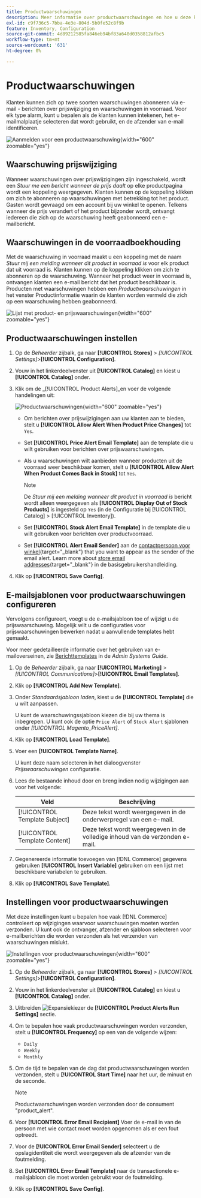 ```yaml
---
title: Productwaarschuwingen
description: Meer informatie over productwaarschuwingen en hoe u deze kunt gebruiken om klanten op de hoogte te stellen van de voorraadstatus en prijswijzigingen voor producten.
exl-id: c9f736c5-7bba-4e3e-804d-5b0fe52c8f9b
feature: Inventory, Configuration
source-git-commit: 4d89212585fa846eb94bf83a640d0358812afbc5
workflow-type: tm+mt
source-wordcount: '631'
ht-degree: 0%

---
```


# Productwaarschuwingen

Klanten kunnen zich op twee soorten waarschuwingen abonneren via e-mail - berichten over prijswijziging en waarschuwingen in voorraad. Voor elk type alarm, kunt u bepalen als de klanten kunnen intekenen, het e-mailmalplaatje selecteren dat wordt gebruikt, en de afzender van e-mail identificeren.

![Aanmelden voor een productwaarschuwing](assets/product-alert-setting.png){width="600" zoomable="yes"}

## Waarschuwing prijswijziging

Wanneer waarschuwingen over prijswijzigingen zijn ingeschakeld, wordt een _Stuur me een bericht wanneer de prijs daalt_ op elke productpagina wordt een koppeling weergegeven. Klanten kunnen op de koppeling klikken om zich te abonneren op waarschuwingen met betrekking tot het product. Gasten wordt gevraagd om een account bij uw winkel te openen. Telkens wanneer de prijs verandert of het product bijzonder wordt, ontvangt iedereen die zich op de waarschuwing heeft geabonneerd een e-mailbericht.

## Waarschuwingen in de voorraadboekhouding

Met de waarschuwing in voorraad maakt u een koppeling met de naam _Stuur mij een melding wanneer dit product in voorraad is_ voor elk product dat uit voorraad is. Klanten kunnen op de koppeling klikken om zich te abonneren op de waarschuwing. Wanneer het product weer in voorraad is, ontvangen klanten een e-mail bericht dat het product beschikbaar is. Producten met waarschuwingen hebben een _Productwaarschuwingen_ in het venster Productinformatie waarin de klanten worden vermeld die zich op een waarschuwing hebben geabonneerd.

![Lijst met product- en prijswaarschuwingen](assets/inventory-product-alerts.png){width="600" zoomable="yes"}

## Productwaarschuwingen instellen

1. Op de _Beheerder_ zijbalk, ga naar **[!UICONTROL Stores]** > _[!UICONTROL Settings]_>**[!UICONTROL Configuration]**.

1. Vouw in het linkerdeelvenster uit **[!UICONTROL Catalog]** en kiest u **[!UICONTROL Catalog]** onder.

1. Klik om de _[!UICONTROL Product Alerts]_en voer de volgende handelingen uit:

   ![Productwaarschuwingen](assets/config-catalog-product-alerts.png){width="600" zoomable="yes"}

   - Om berichten over prijswijzigingen aan uw klanten aan te bieden, stelt u **[!UICONTROL Allow Alert When Product Price Changes]** tot `Yes`.

   - Set **[!UICONTROL Price Alert Email Template]** aan de template die u wilt gebruiken voor berichten over prijswaarschuwingen.

   - Als u waarschuwingen wilt aanbieden wanneer producten uit de voorraad weer beschikbaar komen, stelt u **[!UICONTROL Allow Alert When Product Comes Back in Stock]** tot `Yes`.

     >[!NOTE]
     >
     >De _Stuur mij een melding wanneer dit product in voorraad is_ bericht wordt alleen weergegeven als **[!UICONTROL Display Out of Stock Products]** is ingesteld op `Yes` (in de Configuratie bij [!UICONTROL Catalog] > [!UICONTROL Inventory]).

   - Set **[!UICONTROL Stock Alert Email Template]** in de template die u wilt gebruiken voor berichten over productvoorraad.

   - Set **[!UICONTROL Alert Email Sender]** aan de [contactpersoon voor winkel](../getting-started/store-details.md#store-email-addresses){target="_blank"} that you want to appear as the sender of the email alert. Learn more about [store email addresses](../configuration-reference/general/store-email-addresses.md){target="_blank"} in de basisgebruikershandleiding.

1. Klik op **[!UICONTROL Save Config]**.

## E-mailsjablonen voor productwaarschuwingen configureren

Vervolgens configureert, voegt u de e-mailsjabloon toe of wijzigt u de prijswaarschuwing. Mogelijk wilt u de configuraties voor prijswaarschuwingen bewerken nadat u aanvullende templates hebt gemaakt.

Voor meer gedetailleerde informatie over het gebruiken van e-mailoverseinen, zie [Berichttemplates](../systems/email-template-custom.md#message-templates) in de _Admin Systems Guide_.

1. Op de _Beheerder_ zijbalk, ga naar **[!UICONTROL Marketing]** > _[!UICONTROL Communications]_>**[!UICONTROL Email Templates]**.

1. Klik op **[!UICONTROL Add New Template]**.

1. Onder _Standaardsjabloon laden_, kiest u de **[!UICONTROL Template]** die u wilt aanpassen.

   U kunt de waarschuwingssjabloon kiezen die bij uw thema is inbegrepen. U kunt ook de optie `Price Alert` of `Stock Alert` sjablonen onder _[!UICONTROL Magento_PriceAlert]_.

1. Klik op **[!UICONTROL Load Template]**.

1. Voer een **[!UICONTROL Template Name]**.

   U kunt deze naam selecteren in het dialoogvenster _Prijswaarschuwingen_ configuratie.

1. Lees de bestaande inhoud door en breng indien nodig wijzigingen aan voor het volgende:

   | Veld | Beschrijving |
   | ----- | ----- |
   | [!UICONTROL Template Subject] | Deze tekst wordt weergegeven in de onderwerpregel van een e-mail. |
   | [!UICONTROL Template Content] | Deze tekst wordt weergegeven in de volledige inhoud van de verzonden e-mail. |

1. Gegenereerde informatie toevoegen van [!DNL Commerce] gegevens gebruiken **[!UICONTROL Insert Variable]** gebruiken om een lijst met beschikbare variabelen te gebruiken.

1. Klik op **[!UICONTROL Save Template]**.

## Instellingen voor productwaarschuwingen

Met deze instellingen kunt u bepalen hoe vaak [!DNL Commerce] controleert op wijzigingen waarvoor waarschuwingen moeten worden verzonden. U kunt ook de ontvanger, afzender en sjabloon selecteren voor e-mailberichten die worden verzonden als het verzenden van waarschuwingen mislukt.

![Instellingen voor productwaarschuwingen](assets/config-catalog-product-alerts-run-settings.png){width="600" zoomable="yes"}

1. Op de _Beheerder_ zijbalk, ga naar **[!UICONTROL Stores]** > _[!UICONTROL Settings]_>**[!UICONTROL Configuration]**.

1. Vouw in het linkerdeelvenster uit **[!UICONTROL Catalog]** en kiest u **[!UICONTROL Catalog]** onder.

1. Uitbreiden ![Expansiekiezer](../assets/icon-display-expand.png) de **[!UICONTROL Product Alerts Run Settings]** sectie.

1. Om te bepalen hoe vaak productwaarschuwingen worden verzonden, stelt u **[!UICONTROL Frequency]** op een van de volgende wijzen:

   - `Daily`
   - `Weekly`
   - `Monthly`

1. Om de tijd te bepalen van de dag dat productwaarschuwingen worden verzonden, stelt u **[!UICONTROL Start Time]** naar het uur, de minuut en de seconde.

   >[!NOTE]
   >
   >Productwaarschuwingen worden verzonden door de consument &quot;product_alert&quot;.

1. Voor **[!UICONTROL Error Email Recipient]** Voer de e-mail in van de persoon met wie contact moet worden opgenomen als er een fout optreedt.

1. Voor de **[!UICONTROL Error Email Sender]** selecteert u de opslagidentiteit die wordt weergegeven als de afzender van de foutmelding.

1. Set **[!UICONTROL Error Email Template]** naar de transactionele e-mailsjabloon die moet worden gebruikt voor de foutmelding.

1. Klik op **[!UICONTROL Save Config]**.
